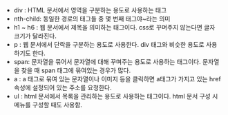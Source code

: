 - div : HTML 문서에서 영역을 구분하는 용도로 사용하는 태그
- nth-child: 동일한 경로의 태그들 중 몇 번째 태그야~라는 의미
- h1 ~ h6 : 웹 문서에서 제목을 의미하는 태그이다. css로 꾸며주지 않는다면 글자 크기가 달라진다. 
- p : 웹 문서에서 단락을 구분하는 용도로 사용한다. div 태그와 비슷한 용도로 사용하기도 한다. 
- span: 문자열을 묶어서 문자열에 대해 꾸며주는 용도로 사용하는 태그이다. 문자열을 찾을 때 span 태그에 묶여있는 경우가 많다. 
- a : a 태그로 묶여 있는 문자열이나 이미지 등을 클릭하면 a태그가 가지고 있는 href 속성에 설정되어 있는 주소를 요청한다. 
- ul : html 문서에서 목록을 관리하는 용도로 사용하는 태그이다. html 문서 구성 시 메뉴를 구성할 때도 사용함. 
